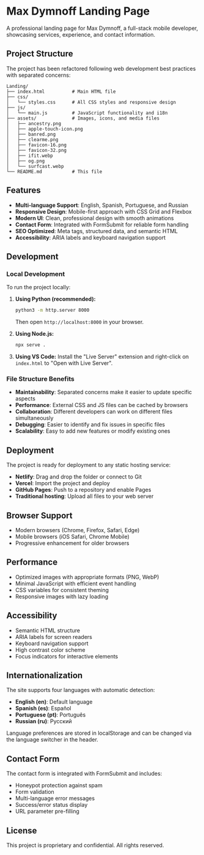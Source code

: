 # Max Dymnoff Landing Page

A professional landing page for Max Dymnoff, a full-stack mobile developer, showcasing services, experience, and contact information.

## Project Structure

The project has been refactored following web development best practices with separated concerns:

```
Landing/
├── index.html          # Main HTML file
├── css/
│   └── styles.css      # All CSS styles and responsive design
├── js/
│   └── main.js         # JavaScript functionality and i18n
├── assets/             # Images, icons, and media files
│   ├── ancestry.png
│   ├── apple-touch-icon.png
│   ├── banred.png
│   ├── clearme.png
│   ├── favicon-16.png
│   ├── favicon-32.png
│   ├── ifit.webp
│   ├── og.png
│   └── surfcast.webp
└── README.md           # This file
```

## Features

- **Multi-language Support**: English, Spanish, Portuguese, and Russian
- **Responsive Design**: Mobile-first approach with CSS Grid and Flexbox
- **Modern UI**: Clean, professional design with smooth animations
- **Contact Form**: Integrated with FormSubmit for reliable form handling
- **SEO Optimized**: Meta tags, structured data, and semantic HTML
- **Accessibility**: ARIA labels and keyboard navigation support

## Development

### Local Development

To run the project locally:

1. **Using Python (recommended):**
   ```bash
   python3 -m http.server 8000
   ```
   Then open `http://localhost:8000` in your browser.

2. **Using Node.js:**
   ```bash
   npx serve .
   ```

3. **Using VS Code:**
   Install the "Live Server" extension and right-click on `index.html` to "Open with Live Server".

### File Structure Benefits

- **Maintainability**: Separated concerns make it easier to update specific aspects
- **Performance**: External CSS and JS files can be cached by browsers
- **Collaboration**: Different developers can work on different files simultaneously
- **Debugging**: Easier to identify and fix issues in specific files
- **Scalability**: Easy to add new features or modify existing ones

## Deployment

The project is ready for deployment to any static hosting service:

- **Netlify**: Drag and drop the folder or connect to Git
- **Vercel**: Import the project and deploy
- **GitHub Pages**: Push to a repository and enable Pages
- **Traditional hosting**: Upload all files to your web server

## Browser Support

- Modern browsers (Chrome, Firefox, Safari, Edge)
- Mobile browsers (iOS Safari, Chrome Mobile)
- Progressive enhancement for older browsers

## Performance

- Optimized images with appropriate formats (PNG, WebP)
- Minimal JavaScript with efficient event handling
- CSS variables for consistent theming
- Responsive images with lazy loading

## Accessibility

- Semantic HTML structure
- ARIA labels for screen readers
- Keyboard navigation support
- High contrast color scheme
- Focus indicators for interactive elements

## Internationalization

The site supports four languages with automatic detection:
- **English (en)**: Default language
- **Spanish (es)**: Español
- **Portuguese (pt)**: Português
- **Russian (ru)**: Русский

Language preferences are stored in localStorage and can be changed via the language switcher in the header.

## Contact Form

The contact form is integrated with FormSubmit and includes:
- Honeypot protection against spam
- Form validation
- Multi-language error messages
- Success/error status display
- URL parameter pre-filling

## License

This project is proprietary and confidential. All rights reserved.
